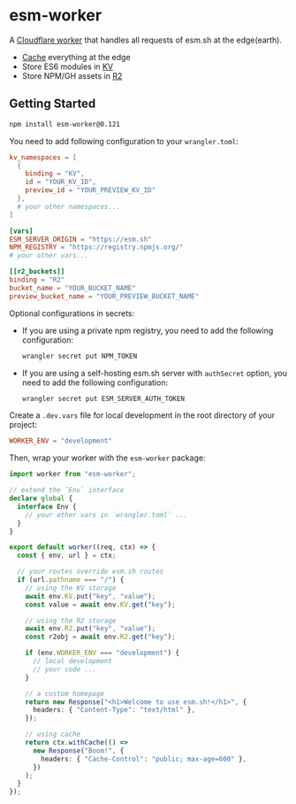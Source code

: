 # esm-worker

A [Cloudflare worker](https://www.cloudflare.com/products/workers) that handles
all requests of esm.sh at the edge(earth).

- [Cache](https://developers.cloudflare.com/workers/runtime-apis/cache/)
  everything at the edge
- Store ES6 modules in
  [KV](https://developers.cloudflare.com/workers/runtime-apis/kv)
- Store NPM/GH assets in
  [R2](https://developers.cloudflare.com/r2/api/workers/workers-api-reference)

## Getting Started

```bash
npm install esm-worker@0.121
```

You need to add following configuration to your `wrangler.toml`:

```toml
kv_namespaces = [
  {
    binding = "KV",
    id = "YOUR_KV_ID",
    preview_id = "YOUR_PREVIEW_KV_ID"
  },
  # your other namespaces...
]

[vars]
ESM_SERVER_ORIGIN = "https://esm.sh"
NPM_REGISTRY = "https://registry.npmjs.org/"
# your other vars...

[[r2_buckets]]
binding = "R2"
bucket_name = "YOUR_BUCKET_NAME"
preview_bucket_name = "YOUR_PREVIEW_BUCKET_NAME"
```

Optional configurations in secrets:

- If you are using a private npm registry, you need to add the following
  configuration:
  ```bash
  wrangler secret put NPM_TOKEN
  ```
- If you are using a self-hosting esm.sh server with `authSecret` option, you need to
  add the following configuration:
  ```bash
  wrangler secret put ESM_SERVER_AUTH_TOKEN
  ```

Create a `.dev.vars` file for local development in the root directory of your
project:

```toml
WORKER_ENV = "development"
```

Then, wrap your worker with the `esm-worker` package:

```typescript
import worker from "esm-worker";

// extend the `Env` interface
declare global {
  interface Env {
    // your other vars in `wrangler.toml` ...
  }
}

export default worker((req, ctx) => {
  const { env, url } = ctx;

  // your routes override esm.sh routes
  if (url.pathname === "/") {
    // using the KV storage
    await env.KV.put("key", "value");
    const value = await env.KV.get("key");

    // using the R2 storage
    await env.R2.put("key", "value");
    const r2obj = await env.R2.get("key");

    if (env.WORKER_ENV === "development") {
      // local development
      // your code ...
    }

    // a custom homepage
    return new Response("<h1>Welcome to use esm.sh!</h1>", {
      headers: { "Content-Type": "text/html" },
    });

    // using cache
    return ctx.withCache(() =>
      new Response("Boom!", {
        headers: { "Cache-Control": "public; max-age=600" },
      })
    );
  }
});
```
